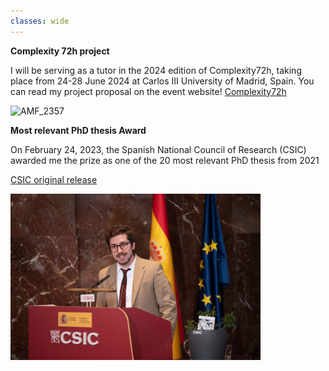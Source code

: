 ```yaml
---
classes: wide
---
```


**Complexity 72h project**

I will be serving as a tutor in the 2024 edition of Complexity72h, taking place from 24-28 June 2024 at Carlos III University of Madrid, Spain.
You can read my project proposal on the event website!
[Complexity72h](https://complexity72h.com)

<img width="400" alt="AMF_2357" src="https://complexity72h.com/wp-content/uploads/2023/12/C72h_logo-nero_vector-1024x185.png">


**Most relevant PhD thesis Award**

On February 24, 2023, the Spanish National Council of Research (CSIC) awarded me the prize as one of the 20 most relevant PhD thesis from 2021

[CSIC original release](https://www.csic.es/es/actualidad-del-csic/el-csic-entrega-los-premios-la-mejor-trayectoria-en-la-supervision-de-tesis)

<img width="400" alt="AMF_2357" src="/assets/images/AMF_2357.jpg">

